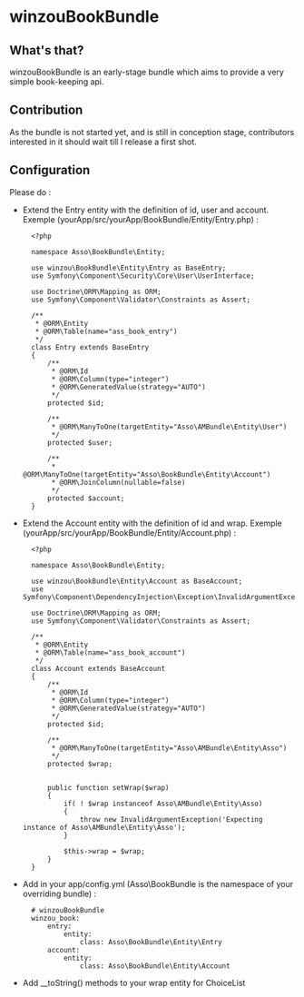 winzouBookBundle
=================

What's that?
-------------

winzouBookBundle is an early-stage bundle which aims to provide a very simple book-keeping api.

Contribution
-------------

As the bundle is not started yet, and is still in conception stage, contributors interested in it should wait till I release a first shot.

Configuration
-------------

Please do :

* Extend the Entry entity with the definition of id, user and account. Exemple (yourApp/src/yourApp/BookBundle/Entity/Entry.php) :

        <?php
        
        namespace Asso\BookBundle\Entity;
        
        use winzou\BookBundle\Entity\Entry as BaseEntry;
        use Symfony\Component\Security\Core\User\UserInterface;
        
        use Doctrine\ORM\Mapping as ORM;
        use Symfony\Component\Validator\Constraints as Assert;
        
        /**
         * @ORM\Entity
         * @ORM\Table(name="ass_book_entry")
         */
        class Entry extends BaseEntry
        {
            /**
             * @ORM\Id
             * @ORM\Column(type="integer")
             * @ORM\GeneratedValue(strategy="AUTO")
             */
            protected $id;
            
            /**
             * @ORM\ManyToOne(targetEntity="Asso\AMBundle\Entity\User")
             */
            protected $user;
            
            /**
             * @ORM\ManyToOne(targetEntity="Asso\BookBundle\Entity\Account")
             * @ORM\JoinColumn(nullable=false)
             */
            protected $account;
        }

* Extend the Account entity with the definition of id and wrap. Exemple (yourApp/src/yourApp/BookBundle/Entity/Account.php) :

        <?php
        
        namespace Asso\BookBundle\Entity;
        
        use winzou\BookBundle\Entity\Account as BaseAccount;
        use Symfony\Component\DependencyInjection\Exception\InvalidArgumentException;
        
        use Doctrine\ORM\Mapping as ORM;
        use Symfony\Component\Validator\Constraints as Assert;
        
        /**
         * @ORM\Entity
         * @ORM\Table(name="ass_book_account")
         */
        class Account extends BaseAccount
        {
            /**
             * @ORM\Id
             * @ORM\Column(type="integer")
             * @ORM\GeneratedValue(strategy="AUTO")
             */
            protected $id;
            
            /**
             * @ORM\ManyToOne(targetEntity="Asso\AMBundle\Entity\Asso")
             */
            protected $wrap;
            
            
            public function setWrap($wrap)
            {
                if( ! $wrap instanceof Asso\AMBundle\Entity\Asso)
                {
                    throw new InvalidArgumentException('Expecting instance of Asso\AMBundle\Entity\Asso');
                }
                
                $this->wrap = $wrap;
            }
        }

* Add in your app/config.yml (Asso\BookBundle is the namespace of your overriding bundle) :

		# winzouBookBundle
		winzou_book:
		    entry:
		        entity:
		            class: Asso\BookBundle\Entity\Entry
		    account:
		        entity:
		            class: Asso\BookBundle\Entity\Account

* Add __toString() methods to your wrap entity for ChoiceList